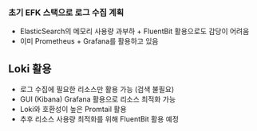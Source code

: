 ### 초기 EFK 스택으로 로그 수집 계획

- ElasticSearch의 메모리 사용량 과부하 + FluentBit 활용으로도 감당이 어려움
- 이미 Prometheus + Grafana를 활용하고 있음

## Loki 활용

- 로그 수집에 필요한 리소스만 활용 가능 (검색 불필요)
- GUI (Kibana) Grafana 활용으로 리소스 최적화 가능
- Loki와 호환성이 높은 Promtail 활용
- 추후 리소스 사용량 최적화를 위해 FluentBit 활용 예정
